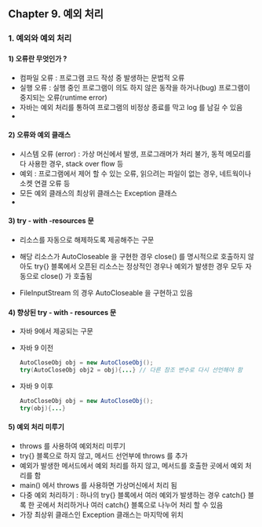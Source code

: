 ## Chapter 9. 예외 처리



### 1. 예외와 예외 처리

#### 1) 오류란 무엇인가 ?

- 컴파일 오류 : 프로그램 코드 작성 중 발생하는 문법적 오류
- 실행 오류 : 실행 중인 프로그램이 의도 하지 않은 동작을 하거나(bug) 프로그램이 중지되는 오류(runtime error)
- 자바는 예외 처리를 통하여 프로그램의 비정상 종료를 막고 log 를 남길 수 있음
- 

#### 2) 오류와 예외 클래스

- 시스템 오류 (error) : 가상 머신에서 발생, 프로그래머가 처리 불가, 동적 메모리를 다 사용한 경우, stack over flow 등
- 예외 : 프로그램에서 제어 할 수 있는 오류, 읽으려는 파일이 없는 경우, 네트웍이나 소켓 연결 오류 등
- 모든 예외 클래스의 최상위 클래스는 Exception 클래스
- 

#### 3) try - with -resources 문

- 리소스를 자동으로 해제하도록 제공해주는 구문

- 해당 리소스가 AutoCloseable 을 구현한 경우 close() 를 명시적으로 호출하지 않아도 try{} 블록에서 오픈된 리소스는 정상적인 경우나 예외가 발생한 경우 모두 자동으로 close() 가 호출됨

- FileInputStream 의 경우 AutoCloseable 을 구현하고 있음

  

#### 4) 향상된 try - with - resources 문

- 자바 9에서 제공되는 구문

- 자바 9 이전

  ```java
  AutoCloseObj obj = new AutoCloseObj();
  try(AutoCloseObj obj2 = obj){...} // 다른 참조 변수로 다시 선언해야 함
  ```

- 자바  9 이후

  ```java
  AutoCloseObj obj = new AutoCloseObj();
  try(obj){...}
  ```




#### 5) 예외 처리 미루기

- throws 를 사용하여 예외처리 미루기
- try{} 블록으로 하지 않고, 메서드 선언부에 throws 를 추가
- 예외가 발생한 메서드에서 예외 처리를 하지 않고, 메서드를 호출한 곳에서 예외 처리를 함
- main() 에서 throws 를 사용하면 가상머신에서 처리 됨
- 다중 예외 처리하기 : 하나의 try{} 블록에서 여러 예외가 발생하는 경우 catch{} 블록 한 곳에서 처리하거나 여러 catch{} 블록으로 나누어 처리 할 수 있음
- 가장 최상위 클래스인 Exception 클래스는 마지막에 위치